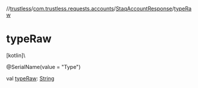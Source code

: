 //[trustless](../../../index.md)/[com.trustless.requests.accounts](../index.md)/[StaqAccountResponse](index.md)/[typeRaw](type-raw.md)

# typeRaw

[kotlin]\

@SerialName(value = &quot;Type&quot;)

val [typeRaw](type-raw.md): [String](https://kotlinlang.org/api/latest/jvm/stdlib/kotlin/-string/index.html)
